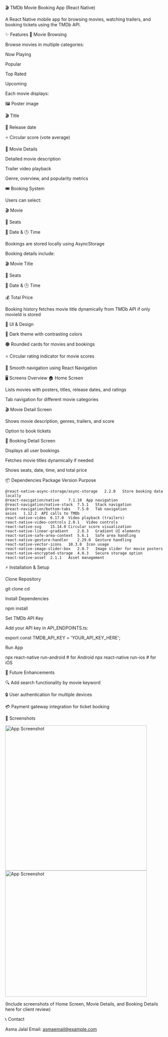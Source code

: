 🎬 TMDb Movie Booking App (React Native)

A React Native mobile app for browsing movies, watching trailers, and booking tickets using the TMDb API.

✨ Features
🍿 Movie Browsing

Browse movies in multiple categories:

Now Playing

Popular

Top Rated

Upcoming

Each movie displays:

🖼 Poster image

🎬 Title

📅 Release date

⭐ Circular score (vote average)

🎥 Movie Details

Detailed movie description

Trailer video playback

Genre, overview, and popularity metrics

🎟 Booking System

Users can select:

🎬 Movie

💺 Seats

📅 Date & 🕒 Time

Bookings are stored locally using AsyncStorage

Booking details include:

🎬 Movie Title

💺 Seats

📅 Date & 🕒 Time

💰 Total Price

Booking history fetches movie title dynamically from TMDb API if only movieId is stored

🎨 UI & Design

🌙 Dark theme with contrasting colors

🟠 Rounded cards for movies and bookings

⭐ Circular rating indicator for movie scores

🔄 Smooth navigation using React Navigation

🖥 Screens Overview
🏠 Home Screen

Lists movies with posters, titles, release dates, and ratings

Tab navigation for different movie categories

🎬 Movie Detail Screen

Shows movie description, genres, trailers, and score

Option to book tickets

🎫 Booking Detail Screen

Displays all user bookings

Fetches movie titles dynamically if needed

Shows seats, date, time, and total price

📦 Dependencies
Package	Version	Purpose
```
@react-native-async-storage/async-storage	2.2.0	Store booking data locally
@react-navigation/native	7.1.18	App navigation
@react-navigation/native-stack	7.5.1	Stack navigation
@react-navigation/bottom-tabs	7.5.0	Tab navigation
axios	1.12.2	API calls to TMDb
react-native-video	6.17.0	Video playback (trailers)
react-native-video-controls	2.8.1	Video controls
react-native-svg	15.14.0	Circular score visualization
react-native-linear-gradient	2.8.3	Gradient UI elements
react-native-safe-area-context	5.6.1	Safe area handling
react-native-gesture-handler	2.29.0	Gesture handling
react-native-vector-icons	10.3.0	Icon usage
react-native-image-slider-box	2.0.7	Image slider for movie posters
react-native-encrypted-storage	4.0.3	Secure storage option
react-native-asset	2.1.1	Asset management

```
⚡ Installation & Setup

Clone Repository

git clone <repository-url>
cd <project-folder>


Install Dependencies

npm install


Set TMDb API Key

Add your API key in API_ENDPOINTS.ts:

export const TMDB_API_KEY = 'YOUR_API_KEY_HERE';


Run App

npx react-native run-android   # for Android
npx react-native run-ios       # for iOS

🚀 Future Enhancements

🔍 Add search functionality by movie keyword

🔒 User authentication for multiple devices

💳 Payment gateway integration for ticket booking


📸 Screenshots

<img src="https://github.com/greatasmi/assignment_TMdb/blob/main/tmdb.gif" alt="App Screenshot" width="450" height="460" />

<img src="https://github.com/greatasmi/assignment_TMdb/blob/main/tmdb1.gif" alt="App Screenshot" width="450" height="400" />

(Include screenshots of Home Screen, Movie Details, and Booking Details here for client review)

📞 Contact

Asma Jalal
Email: asmaemail@example.com
